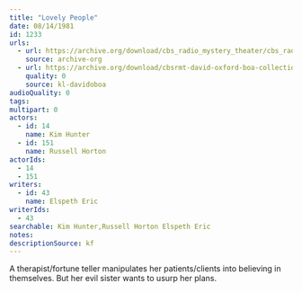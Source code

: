 ```yaml
---
title: "Lovely People"
date: 08/14/1981
id: 1233
urls: 
  - url: https://archive.org/download/cbs_radio_mystery_theater/cbs_radio_mystery_theater-1201-1250.zip/cbs_radio_mystery_theater-1201-1250%2Fcbsrmt_1233_lovely_people.mp3
    source: archive-org
  - url: https://archive.org/download/cbsrmt-david-oxford-boa-collection/CBSRMT-810814-1233-Lovely-People-(128-44)_KQV-{BoA}.mp3
    quality: 0
    source: kl-davidoboa
audioQuality: 0
tags: 
multipart: 0
actors:  
  - id: 14
    name: Kim Hunter  
  - id: 151
    name: Russell Horton
actorIds:  
  - 14  
  - 151
writers:  
  - id: 43
    name: Elspeth Eric
writerIds:  
  - 43
searchable: Kim Hunter,Russell Horton Elspeth Eric
notes: 
descriptionSource: kf
---
```

A therapist/fortune teller manipulates her patients/clients into believing in themselves. But her evil sister wants to usurp her plans.